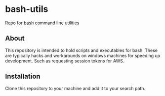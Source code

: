 # bash-utils
Repo for bash command line utilities

## About

This repository is intended to hold scripts and executables for bash. These are typically hacks and workarounds on windows machines for speeding up development. Such as requesting session tokens for AWS.

## Installation

Clone this repository to your machine and add it to your search path.
